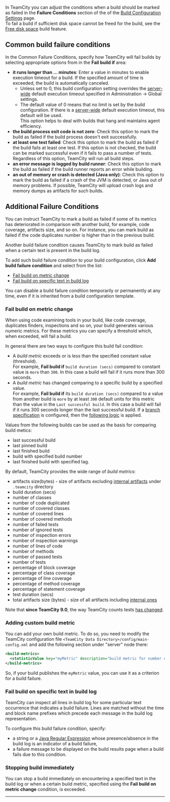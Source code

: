 [//]: # (title: Build Failure Conditions)
[//]: # (auxiliary-id: Build Failure Conditions)

In TeamCity you can adjust the conditions when a build should be marked as failed in the __Failure Conditions__ section of the of the [Build Configuration Settings](creating-and-editing-build-configurations.md) page.     
To fail a build if sufficient disk space cannot be freed for the build, see the [Free disk space](free-disk-space.md) build feature.

## Common build failure conditions

In the Common Failure Conditions, specify how TeamCity will fail builds by selecting appropriate options from in the __Fail build if__ area:
* __it runs longer than ... minutes__: Enter a value in minutes to enable execution timeout for a build.  If the specified amount of time is exceeded, the build is automatically canceled.
   * Unless set to 0, this build configuration setting overrides the [server-wide](teamcity-configuration-and-maintenance.md) default execution timeout specified in Administration \-&gt; Global settings.
   * The default value of 0 means that no limit is set by the build configuration. If there is a [server-wide](teamcity-configuration-and-maintenance.md) default execution timeout, this default will be used.   
This option helps to deal with builds that hang and maintains agent efficiency.
* __the build process exit code is not zero__: Check this option to mark the build as failed if the build process doesn't exit successfully.
* __at least one test failed__: Check this option to mark the build as failed if the build fails at least one test. If this option is not checked, the build can be marked successful even if it fails to pass a number of tests. Regardless of this option, TeamCity will run all build steps.
* __an error message is logged by build runner__: Check this option to mark the build as failed if the build runner reports an error while building.
* __an out of memory or crash is detected (Java only)__: Check this option to mark the build as failed if a crash of the JVM is detected, or Java out of memory problems. If possible, TeamCity will upload crash logs and memory dumps as artifacts for such builds.

## Additional Failure Conditions

You can instruct TeamCity to mark a build as failed if some of its metrics has deteriorated in comparison with another build, for example, code coverage, artifacts size, and so on. For instance, you can mark build as failed if the code duplicates number is higher than in the previous build.

Another build failure condition causes TeamCity to mark build as failed when a certain text is present in the build log.

To add such build failure condition to your build configuration, click __Add build failure condition__ and select from the list:
* [Fail build on metric change](#Fail+build+on+metric+change)
* [Fail build on specific text in build log](#Fail+build+on+specific+text+in+build+log)

<tip>

You can disable a build failure condition temporarily or permanently at any time, even if it is inherited from a build configuration template.
</tip>

### Fail build on metric change

When using code examining tools in your build, like code coverage, duplicates finders, inspections and so on, your build generates various numeric metrics. For these metrics you can specify a threshold which, when exceeded, will fail a build.

In general there are two ways to configure this build fail condition:
* A _build metric_ exceeds or is less than the specified constant value (threshold).   
For example, __Fail build if__ `build duration (secs)` compared to constant value is `more` than `300`. In this case a build will fail if it runs more than 300 seconds. 
* A _build metric_ has changed comparing to a specific build by a specified value.   
For example, __Fail build if__ its `build duration (secs)` compared to a value from another build is `more` by at least `300` default units for this metric than the value in the `Last successful build`. In this case a build will fail if it runs 300 seconds longer than the last successful build. If a [branch specification](working-with-feature-branches.md) is configured, then the [following logic](working-with-feature-branches.md) is applied.

Values from the following builds can be used as the basis for comparing build metics:
* last successful build
* last pinned build
* last finished build
* build with specified build number
* last finished build with specified tag.

By default, TeamCity provides the wide range of _build metrics_:
* artifacts size(bytes) \- size of artifacts excluding [internal artifacts](build-artifact.md#Hidden+Artifacts) under `.teamcity` directory
* build duration (secs)
* number of classes
* number of code duplicated
* number of covered classes
* number of covered lines
* number of covered methods
* number of failed tests
* number of ignored tests
* number of inspection errors
* number of inspection warnings
* number of lines of code
* number of methods
* number of passed tests
* number of tests
* percentage of block coverage
* percentage of class coverage
* percentage of line coverage
* percentage of method coverage
* percentage of statement coverage
* test duration (secs)
* total artifacts size (bytes) \- size of all artifacts including [internal ones](build-artifact.md#Hidden+Artifacts)

Note that __since TeamCity 9.0__, the way TeamCity counts tests [has changed](https://confluence.jetbrains.com/display/TW/Hajipur+9.0+EAP1+(build+31423)+Release+Notes).

### Adding custom build metric

You can add your own build metric. To do so, you need to modify the TeamCity configuration file `<TeamCity Data Directory>/config/main-config.xml` and add the following section under "server" node there:


```XML
<build-metrics>
  <statisticValue key="myMetric" description="build metric for number of files"/>
</build-metrics>

```



So, if your build publishes the `myMetric` value, you can use it as a criterion for a build failure.

### Fail build on specific text in build log

TeamCity can inspect all lines in build log for some particular text occurrence that indicates a build failure. Lines are matched without the time and block name prefixes which precede each message in the build log representation.

To configure this build failure condition, specify:
* a string or a [Java Regular Expression](http://java.sun.com/javase/6/docs/api/java/util/regex/Pattern.html) whose presence/absence in the build log is an indicator of a build failure,
* a failure message to be displayed on the build results page when a build fails due to this condition.

### Stopping build immediately

You can stop a build immediately on encountering a specified text in the build log or when a certain build metric, specified using the __Fail build on metric change__ condition, is exceeded.

__ __